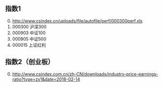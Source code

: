 ## 指数1
0. http://www.csindex.cn/uploads/file/autofile/perf/000300perf.xls
1. 000300 沪深300
2. 000903 中证100
3. 000905 中证500
4. 000015 上证红利


## 指数2（创业板）
0. http://www.csindex.com.cn/zh-CN/downloads/industry-price-earnings-ratio?type=zy1&date=2018-02-14
